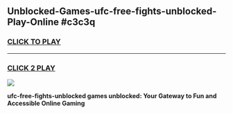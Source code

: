 
## Unblocked-Games-ufc-free-fights-unblocked-Play-Online #c3c3q
<h3>
<a href="https://news.freeplayer.one?title=ufc-free-fights-unblocked&ref=3">CLICK TO PLAY</a></h3>
<hr>

<h3>
<a href="https://news.freeplayer.one?title=ufc-free-fights-unblocked&ref=3">CLICK 2 PLAY</a>
  
</h3>

<a href="https://news.freeplayer.one?title=ufc-free-fights-unblocked&ref=3"><img src="https://clearcache.store/games.png"></a>


**ufc-free-fights-unblocked games unblocked: Your Gateway to Fun and Accessible Online Gaming**
